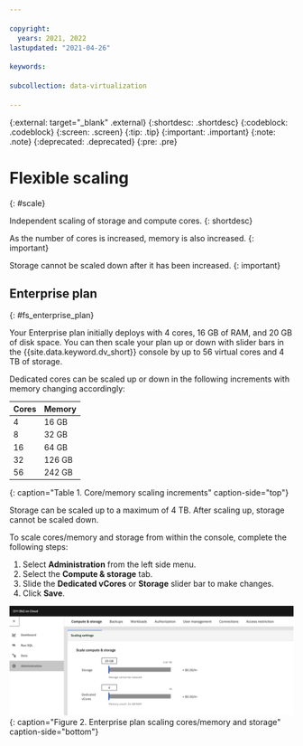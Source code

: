```yaml
---

copyright:
  years: 2021, 2022
lastupdated: "2021-04-26"

keywords: 

subcollection: data-virtualization

---
```


<!-- Attribute definitions --> 
{:external: target="_blank" .external}
{:shortdesc: .shortdesc}
{:codeblock: .codeblock}
{:screen: .screen}
{:tip: .tip}
{:important: .important}
{:note: .note}
{:deprecated: .deprecated}
{:pre: .pre}

# Flexible scaling
{: #scale}

Independent scaling of storage and compute cores. 
{: shortdesc}

As the number of cores is increased, memory is also increased.
{: important}

Storage cannot be scaled down after it has been increased.
{: important}

## Enterprise plan

{: #fs_enterprise_plan}

Your Enterprise plan initially deploys with 4 cores, 16 GB of RAM, and 20 GB of disk space. You can then scale your plan up or down with slider bars in the {{site.data.keyword.dv_short}} console by up to 56 virtual cores and 4 TB of storage. 

Dedicated cores can be scaled up or down in the following increments with memory changing accordingly:

| Cores | Memory |
|-------|--------|
| 4     | 16 GB  |
| 8     | 32 GB  |
| 16    | 64 GB  |
| 32    | 126 GB |
| 56    | 242 GB |
{: caption="Table 1. Core/memory scaling increments" caption-side="top"}

Storage can be scaled up to a maximum of 4 TB. After scaling up, storage cannot be scaled down.

To scale cores/memory and storage from within the console, complete the following steps:
1. Select **Administration** from the left side menu.
2. Select the **Compute & storage** tab.
3. Slide the **Dedicated vCores** or **Storage** slider bar to make changes.
4. Click **Save**.

![Enterprise plan scaling](images/enterprise_scale.png "Enterprise plan scaling"){: caption="Figure 2. Enterprise plan scaling cores/memory and storage" caption-side="bottom"}

<!--These dynamic adjustments typically take less than 20 minutes to complete. You can also scale CPU and RAM without any downtime by following these [guidelines](https://developer.ibm.com/answers/questions/381931/how-can-i-scale-cpu-up-and-down-without-downtime-o.html){:external}.-->

<!--
## Legacy plans
{: #fs_legacy_plans}

Independent scaling of RAM, storage, and compute cores. 

Your Flex plan initially deploys with 1 core, 4 GB of RAM and 2 GB of disk space. You can then scale your plan up or down with slider bars.

These dynamic adjustments typically take less than 20 minutes to complete. You can even scale CPU and RAM without any downtime by following these [guidelines](https://developer.ibm.com/answers/questions/381931/how-can-i-scale-cpu-up-and-down-without-downtime-o.html){:external}.
-->
